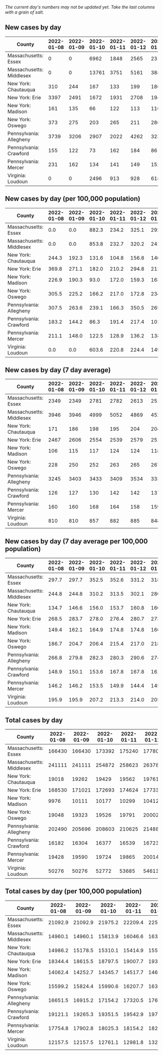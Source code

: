 _The current day's numbers may not be updated yet. Take the last columns with a grain of salt._
## New cases by day

| County | 2022-01-08 | 2022-01-09 | 2022-01-10 | 2022-01-11 | 2022-01-12 | 2022-01-13 | 2022-01-14 |
| --- | --- | --- | --- | --- | --- | --- | --- |
| Massachusetts: Essex | 0 | 0 | 6962 | 1848 | 2565 | 2310 |  |
| Massachusetts: Middlesex | 0 | 0 | 13761 | 3751 | 5161 | 3886 |  |
| New York: Chautauqua | 310 | 244 | 167 | 133 | 199 | 186 |  |
| New York: Erie | 3397 | 2491 | 1672 | 1931 | 2708 | 1943 |  |
| New York: Madison | 161 | 135 | 66 | 122 | 113 | 116 |  |
| New York: Oswego | 373 | 275 | 203 | 265 | 211 | 286 |  |
| Pennsylvania: Allegheny | 3739 | 3206 | 2907 | 2022 | 4262 | 3230 |  |
| Pennsylvania: Crawford | 155 | 122 | 73 | 162 | 184 | 86 |  |
| Pennsylvania: Mercer | 231 | 162 | 134 | 141 | 149 | 152 |  |
| Virginia: Loudoun | 0 | 0 | 2496 | 913 | 928 | 618 |  |

## New cases by day (per 100,000 population)

| County | 2022-01-08 | 2022-01-09 | 2022-01-10 | 2022-01-11 | 2022-01-12 | 2022-01-13 | 2022-01-14 |
| --- | --- | --- | --- | --- | --- | --- | --- |
| Massachusetts: Essex | 0.0 | 0.0 | 882.3 | 234.2 | 325.1 | 292.8 |  |
| Massachusetts: Middlesex | 0.0 | 0.0 | 853.8 | 232.7 | 320.2 | 241.1 |  |
| New York: Chautauqua | 244.3 | 192.3 | 131.6 | 104.8 | 156.8 | 146.6 |  |
| New York: Erie | 369.8 | 271.1 | 182.0 | 210.2 | 294.8 | 211.5 |  |
| New York: Madison | 226.9 | 190.3 | 93.0 | 172.0 | 159.3 | 163.5 |  |
| New York: Oswego | 305.5 | 225.2 | 166.2 | 217.0 | 172.8 | 234.2 |  |
| Pennsylvania: Allegheny | 307.5 | 263.6 | 239.1 | 166.3 | 350.5 | 265.6 |  |
| Pennsylvania: Crawford | 183.2 | 144.2 | 86.3 | 191.4 | 217.4 | 101.6 |  |
| Pennsylvania: Mercer | 211.1 | 148.0 | 122.5 | 128.9 | 136.2 | 138.9 |  |
| Virginia: Loudoun | 0.0 | 0.0 | 603.6 | 220.8 | 224.4 | 149.4 |  |

## New cases by day (7 day average)

| County | 2022-01-08 | 2022-01-09 | 2022-01-10 | 2022-01-11 | 2022-01-12 | 2022-01-13 | 2022-01-14 |
| --- | --- | --- | --- | --- | --- | --- | --- |
| Massachusetts: Essex | 2349 | 2349 | 2781 | 2782 | 2613 | 2515 |  |
| Massachusetts: Middlesex | 3946 | 3946 | 4999 | 5052 | 4869 | 4525 |  |
| New York: Chautauqua | 171 | 186 | 198 | 195 | 204 | 204 |  |
| New York: Erie | 2467 | 2606 | 2554 | 2539 | 2579 | 2512 |  |
| New York: Madison | 106 | 115 | 117 | 124 | 124 | 118 |  |
| New York: Oswego | 228 | 250 | 252 | 263 | 265 | 267 |  |
| Pennsylvania: Allegheny | 3245 | 3403 | 3433 | 3409 | 3534 | 3333 |  |
| Pennsylvania: Crawford | 126 | 127 | 130 | 142 | 142 | 137 |  |
| Pennsylvania: Mercer | 160 | 160 | 168 | 164 | 158 | 159 |  |
| Virginia: Loudoun | 810 | 810 | 857 | 882 | 885 | 848 |  |

## New cases by day (7 day average per 100,000 population)

| County | 2022-01-08 | 2022-01-09 | 2022-01-10 | 2022-01-11 | 2022-01-12 | 2022-01-13 | 2022-01-14 |
| --- | --- | --- | --- | --- | --- | --- | --- |
| Massachusetts: Essex | 297.7 | 297.7 | 352.5 | 352.6 | 331.2 | 318.7 |  |
| Massachusetts: Middlesex | 244.8 | 244.8 | 310.2 | 313.5 | 302.1 | 280.8 |  |
| New York: Chautauqua | 134.7 | 146.6 | 156.0 | 153.7 | 160.8 | 160.8 |  |
| New York: Erie | 268.5 | 283.7 | 278.0 | 276.4 | 280.7 | 273.4 |  |
| New York: Madison | 149.4 | 162.1 | 164.9 | 174.8 | 174.8 | 166.3 |  |
| New York: Oswego | 186.7 | 204.7 | 206.4 | 215.4 | 217.0 | 218.7 |  |
| Pennsylvania: Allegheny | 266.8 | 279.8 | 282.3 | 280.3 | 290.6 | 274.1 |  |
| Pennsylvania: Crawford | 148.9 | 150.1 | 153.6 | 167.8 | 167.8 | 161.9 |  |
| Pennsylvania: Mercer | 146.2 | 146.2 | 153.5 | 149.9 | 144.4 | 145.3 |  |
| Virginia: Loudoun | 195.9 | 195.9 | 207.2 | 213.3 | 214.0 | 205.1 |  |

## Total cases by day

| County | 2022-01-08 | 2022-01-09 | 2022-01-10 | 2022-01-11 | 2022-01-12 | 2022-01-13 | 2022-01-14 |
| --- | --- | --- | --- | --- | --- | --- | --- |
| Massachusetts: Essex | 166430 | 166430 | 173392 | 175240 | 177805 | 180115 |  |
| Massachusetts: Middlesex | 241111 | 241111 | 254872 | 258623 | 263784 | 267670 |  |
| New York: Chautauqua | 19018 | 19262 | 19429 | 19562 | 19761 | 19947 |  |
| New York: Erie | 168530 | 171021 | 172693 | 174624 | 177332 | 179275 |  |
| New York: Madison | 9976 | 10111 | 10177 | 10299 | 10412 | 10528 |  |
| New York: Oswego | 19048 | 19323 | 19526 | 19791 | 20002 | 20288 |  |
| Pennsylvania: Allegheny | 202490 | 205696 | 208603 | 210625 | 214887 | 218117 |  |
| Pennsylvania: Crawford | 16182 | 16304 | 16377 | 16539 | 16723 | 16809 |  |
| Pennsylvania: Mercer | 19428 | 19590 | 19724 | 19865 | 20014 | 20166 |  |
| Virginia: Loudoun | 50276 | 50276 | 52772 | 53685 | 54613 | 55231 |  |

## Total cases by day (per 100,000 population)

| County | 2022-01-08 | 2022-01-09 | 2022-01-10 | 2022-01-11 | 2022-01-12 | 2022-01-13 | 2022-01-14 |
| --- | --- | --- | --- | --- | --- | --- | --- |
| Massachusetts: Essex | 21092.9 | 21092.9 | 21975.2 | 22209.4 | 22534.5 | 22827.3 |  |
| Massachusetts: Middlesex | 14960.1 | 14960.1 | 15813.9 | 16046.6 | 16366.8 | 16607.9 |  |
| New York: Chautauqua | 14986.2 | 15178.5 | 15310.1 | 15414.9 | 15571.7 | 15718.3 |  |
| New York: Erie | 18344.4 | 18615.5 | 18797.5 | 19007.7 | 19302.5 | 19513.9 |  |
| New York: Madison | 14062.4 | 14252.7 | 14345.7 | 14517.7 | 14677.0 | 14840.5 |  |
| New York: Oswego | 15599.2 | 15824.4 | 15990.6 | 16207.7 | 16380.4 | 16614.7 |  |
| Pennsylvania: Allegheny | 16651.5 | 16915.2 | 17154.2 | 17320.5 | 17671.0 | 17936.6 |  |
| Pennsylvania: Crawford | 19121.1 | 19265.3 | 19351.5 | 19542.9 | 19760.4 | 19862.0 |  |
| Pennsylvania: Mercer | 17754.8 | 17902.8 | 18025.3 | 18154.2 | 18290.3 | 18429.2 |  |
| Virginia: Loudoun | 12157.5 | 12157.5 | 12761.1 | 12981.8 | 13206.3 | 13355.7 |  |
